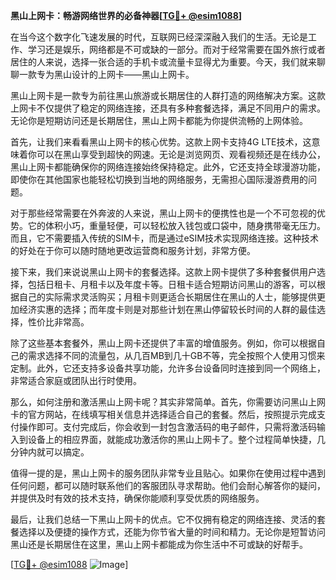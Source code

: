 **黑山上网卡：畅游网络世界的必备神器[[TG💪+ @esim1088](https://t.me/s/esim1088)]**

在当今这个数字化飞速发展的时代，互联网已经深深融入我们的生活。无论是工作、学习还是娱乐，网络都是不可或缺的一部分。而对于经常需要在国外旅行或者居住的人来说，选择一张合适的手机卡或流量卡显得尤为重要。今天，我们就来聊聊一款专为黑山设计的上网卡——黑山上网卡。

黑山上网卡是一款专为前往黑山旅游或长期居住的人群打造的网络解决方案。这款上网卡不仅提供了稳定的网络连接，还具有多种套餐选择，满足不同用户的需求。无论你是短期访问还是长期居住，黑山上网卡都能为你提供流畅的上网体验。

首先，让我们来看看黑山上网卡的核心优势。这款上网卡支持4G LTE技术，这意味着你可以在黑山享受到超快的网速。无论是浏览网页、观看视频还是在线办公，黑山上网卡都能确保你的网络连接始终保持稳定。此外，它还支持全球漫游功能，即使你在其他国家也能轻松切换到当地的网络服务，无需担心国际漫游费用的问题。

对于那些经常需要在外奔波的人来说，黑山上网卡的便携性也是一个不可忽视的优势。它的体积小巧，重量轻便，可以轻松放入钱包或口袋中，随身携带毫无压力。而且，它不需要插入传统的SIM卡，而是通过eSIM技术实现网络连接。这种技术的好处在于你可以随时随地更改运营商和服务计划，非常方便。

接下来，我们来说说黑山上网卡的套餐选择。这款上网卡提供了多种套餐供用户选择，包括日租卡、月租卡以及年度卡等。日租卡适合短期访问黑山的游客，可以根据自己的实际需求灵活购买；月租卡则更适合长期居住在黑山的人士，能够提供更加经济实惠的选择；而年度卡则是对那些计划在黑山停留较长时间的人群的最佳选择，性价比非常高。

除了这些基本套餐外，黑山上网卡还提供了丰富的增值服务。例如，你可以根据自己的需求选择不同的流量包，从几百MB到几十GB不等，完全按照个人使用习惯来定制。此外，它还支持多设备共享功能，允许多台设备同时连接到同一个网络上，非常适合家庭或团队出行时使用。

那么，如何注册和激活黑山上网卡呢？其实非常简单。首先，你需要访问黑山上网卡的官方网站，在线填写相关信息并选择适合自己的套餐。然后，按照提示完成支付操作即可。支付完成后，你会收到一封包含激活码的电子邮件，只需将激活码输入到设备上的相应界面，就能成功激活你的黑山上网卡了。整个过程简单快捷，几分钟内就可以搞定。

值得一提的是，黑山上网卡的服务团队非常专业且贴心。如果你在使用过程中遇到任何问题，都可以随时联系他们的客服团队寻求帮助。他们会耐心解答你的疑问，并提供及时有效的技术支持，确保你能顺利享受优质的网络服务。

最后，让我们总结一下黑山上网卡的优点。它不仅拥有稳定的网络连接、灵活的套餐选择以及便捷的操作方式，还能为你节省大量的时间和精力。无论你是短暂访问黑山还是长期居住在这里，黑山上网卡都能成为你生活中不可或缺的好帮手。

[[TG💪+ @esim1088](https://t.me/s/esim1088) ![Image](https://i.postimg.cc/4NQfJmqS/Snipaste-2025-05-13-00-14-12.png)]